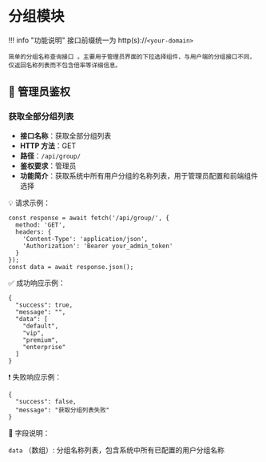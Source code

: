 # 分组模块

!!! info "功能说明"
    接口前缀统一为 http(s)://`<your-domain>`

    简单的分组名称查询接口 。主要用于管理员界面的下拉选择组件，与用户端的分组接口不同，仅返回名称列表而不包含倍率等详细信息。

## 🔐 管理员鉴权

### 获取全部分组列表

- **接口名称**：获取全部分组列表
- **HTTP 方法**：GET
- **路径**：`/api/group/`
- **鉴权要求**：管理员
- **功能简介**：获取系统中所有用户分组的名称列表，用于管理员配置和前端组件选择

💡 请求示例：

```
const response = await fetch('/api/group/', {  
  method: 'GET',  
  headers: {  
    'Content-Type': 'application/json',  
    'Authorization': 'Bearer your_admin_token'  
  }  
});  
const data = await response.json();
```

✅ 成功响应示例：

```
{  
  "success": true,  
  "message": "",  
  "data": [  
    "default",  
    "vip",  
    "premium",  
    "enterprise"  
  ]  
}
```

❗ 失败响应示例：

```
{  
  "success": false,  
  "message": "获取分组列表失败"  
}
```

🧾 字段说明：

`data` （数组）: 分组名称列表，包含系统中所有已配置的用户分组名称
